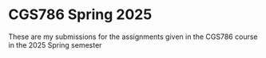 # CGS786 Spring 2025

These are my submissions for the assignments given in the CGS786 course in the 2025 Spring semester